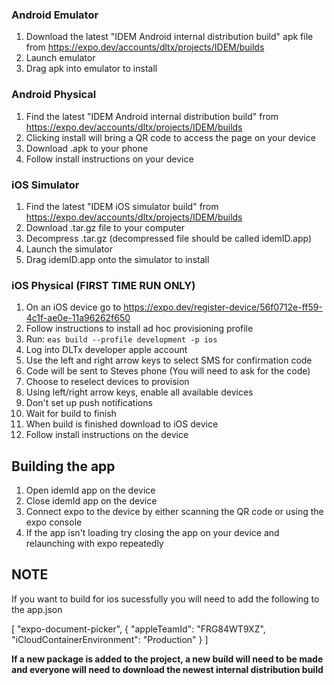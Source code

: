 ### Android Emulator

1. Download the latest "IDEM Android internal distribution build" apk file from https://expo.dev/accounts/dltx/projects/IDEM/builds
2. Launch emulator
3. Drag apk into emulator to install

### Android Physical

1. Find the latest "IDEM Android internal distribution build" from https://expo.dev/accounts/dltx/projects/IDEM/builds
2. Clicking install will bring a QR code to access the page on your device
3. Download .apk to your phone
4. Follow install instructions on your device

### iOS Simulator

1. Find the latest "IDEM iOS simulator build" from https://expo.dev/accounts/dltx/projects/IDEM/builds
2. Download .tar.gz file to your computer
3. Decompress .tar.gz (decompressed file should be called idemID.app)
4. Launch the simulator
5. Drag idemID.app onto the simulator to install

### iOS Physical (FIRST TIME RUN ONLY)

1. On an iOS device go to https://expo.dev/register-device/56f0712e-ff59-4c1f-ae0e-11a96262f650
2. Follow instructions to install ad hoc provisioning profile
3. Run: `eas build --profile development -p ios`
4. Log into DLTx developer apple account
5. Use the left and right arrow keys to select SMS for confirmation code
6. Code will be sent to Steves phone (You will need to ask for the code)
7. Choose to reselect devices to provision
8. Using left/right arrow keys, enable all available devices
9. Don't set up push notifications
10. Wait for build to finish
11. When build is finished download to iOS device
12. Follow install instructions on the device

## Building the app

1. Open idemId app on the device
2. Close idemId app on the device
3. Connect expo to the device by either scanning the QR code or using the expo console
4. If the app isn't loading try closing the app on your device and relaunching with expo repeatedly

## NOTE 
If you want to build for ios sucessfully you will need to add the following to the app.json

 [
        "expo-document-picker",
        {
          "appleTeamId": "FRG84WT9XZ",
          "iCloudContainerEnvironment": "Production"
        }
      ]

**If a new package is added to the project, a new build will need to be made and everyone will need to download the newest internal distribution build**

